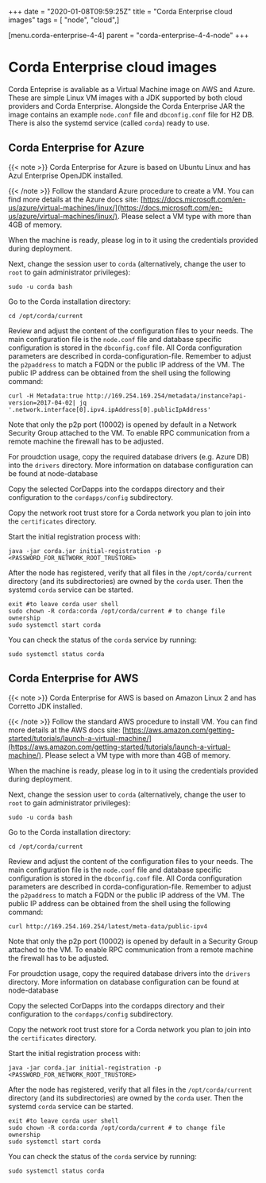 +++
date = "2020-01-08T09:59:25Z"
title = "Corda Enterprise cloud images"
tags = [ "node", "cloud",]

[menu.corda-enterprise-4-4]
parent = "corda-enterprise-4-4-node"
+++


# Corda Enterprise cloud images

Corda Enteprise is avaliable as a Virtual Machine image on AWS and Azure.
            These are simple Linux VM images with a JDK supported by both cloud providers and Corda Enterprise.
            Alongside the Corda Enterprise JAR the image contains an example `node.conf` file and `dbconfig.conf` file for H2 DB.
            There is also the systemd service (called `corda`) ready to use.


## Corda Enterprise for Azure


{{< note >}}
Corda Enterprise for Azure is based on Ubuntu Linux and has Azul Enterprise OpenJDK installed.

{{< /note >}}
Follow the standard Azure procedure to create a VM.
                You can find more details at the Azure docs site: [https://docs.microsoft.com/en-us/azure/virtual-machines/linux/](https://docs.microsoft.com/en-us/azure/virtual-machines/linux/).
                Please select a VM type with more than 4GB of memory.

When the machine is ready, please log in to it using the credentials provided during deployment.

Next, change the session user to `corda` (alternatively, change the user to `root` to gain administrator privileges):

```shell
sudo -u corda bash
```
Go to the Corda installation directory:

```shell
cd /opt/corda/current
```
Review and adjust the content of the configuration files to your needs.
                The main configuration file is the `node.conf` file and database specific configuration is stored in the `dbconfig.conf` file.
                All Corda configuration parameters are described in corda-configuration-file.
                Remember to adjust the `p2paddress` to match a FQDN or the public IP address of the VM.
                The public IP address can be obtained from the shell using the following command:

```shell
curl -H Metadata:true http://169.254.169.254/metadata/instance?api-version=2017-04-02| jq '.network.interface[0].ipv4.ipAddress[0].publicIpAddress'
```
Note that only the p2p port (10002) is opened by default in a Network Security Group attached to the VM.
                To enable RPC communication from a remote machine the firewall has to be adjusted.

For proudction usage, copy the required database drivers (e.g. Azure DB) into the `drivers` directory.
                More information on database configuration can be found at node-database

Copy the selected CorDapps into the cordapps directory and their configuration to the `cordapps/config` subdirectory.

Copy the network root trust store for a Corda network you plan to join into the `certificates` directory.

Start the initial registration process with:

```shell
java -jar corda.jar initial-registration -p <PASSWORD_FOR_NETWORK_ROOT_TRUSTORE>
```
After the node has registered, verify that all files in the `/opt/corda/current` directory (and its subdirectories) are owned by the `corda` user.
                Then the systemd `corda` service can be started.

```shell
exit #to leave corda user shell
sudo chown -R corda:corda /opt/corda/current # to change file ownership
sudo systemctl start corda
```
You can check the status of the `corda` service by running:

```shell
sudo systemctl status corda
```

## Corda Enterprise for AWS


{{< note >}}
Corda Enterprise for AWS is based on Amazon Linux 2 and has Corretto JDK installed.

{{< /note >}}
Follow the standard AWS procedure to install VM.
                You can find more details at the AWS docs site: [https://aws.amazon.com/getting-started/tutorials/launch-a-virtual-machine/](https://aws.amazon.com/getting-started/tutorials/launch-a-virtual-machine/).
                Please select a VM type with more than 4GB of memory.

When the machine is ready, please log in to it using the credentials provided during deployment.

Next, change the session user to `corda` (alternatively, change the user to `root` to gain administrator privileges):

```shell
sudo -u corda bash
```
Go to the Corda installation directory:

```shell
cd /opt/corda/current
```
Review and adjust the content of the configuration files to your needs.
                The main configuration file is the `node.conf` file and database specific configuration is stored in the `dbconfig.conf` file.
                All Corda configuration parameters are described in corda-configuration-file.
                Remember to adjust the `p2paddress` to match a FQDN or the public IP address of the VM.
                The public IP address can be obtained from the shell using the following command:

```shell
curl http://169.254.169.254/latest/meta-data/public-ipv4
```
Note that only the p2p port (10002) is opened by default in a Security Group attached to the VM.
                To enable RPC communication from a remote machine the firewall has to be adjusted.

For proudction usage, copy the required database drivers into the `drivers` directory.
                More information on database configuration can be found at node-database

Copy the selected CorDapps into the cordapps directory and their configuration to the `cordapps/config` subdirectory.

Copy the network root trust store for a Corda network you plan to join into the `certificates` directory.

Start the initial registration process with:

```shell
java -jar corda.jar initial-registration -p <PASSWORD_FOR_NETWORK_ROOT_TRUSTORE>
```
After the node has registered, verify that all files in the `/opt/corda/current` directory (and its subdirectories) are owned by the `corda` user.
                Then the systemd `corda` service can be started.

```shell
exit #to leave corda user shell
sudo chown -R corda:corda /opt/corda/current # to change file ownership
sudo systemctl start corda
```
You can check the status of the `corda` service by running:

```shell
sudo systemctl status corda
```

